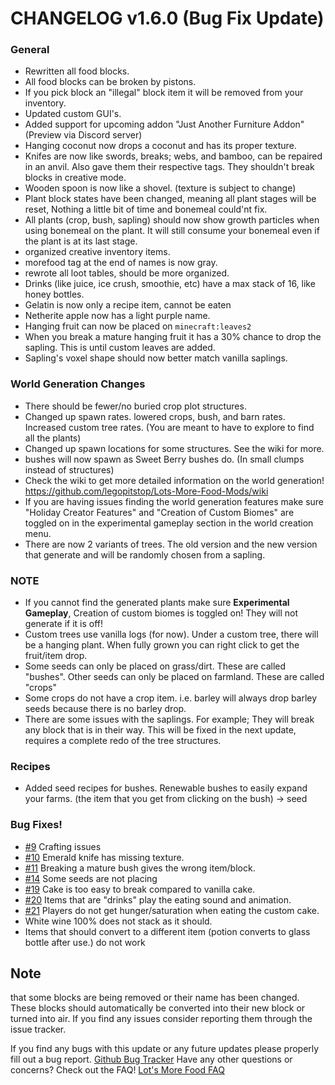 # CHANGELOG v1.6.0 (Bug Fix Update)

### General
- Rewritten all food blocks.
- All food blocks can be broken by pistons.
- If you pick block an "illegal" block item it will be removed from your inventory.
- Updated custom GUI's.
- Added support for upcoming addon "Just Another Furniture Addon" (Preview via Discord server)
- Hanging coconut now drops a coconut and has its proper texture. 
- Knifes are now like swords, breaks; webs, and bamboo, can be repaired in an anvil. Also gave them their respective tags. They shouldn't break blocks in creative mode.
- Wooden spoon is now like a shovel. (texture is subject to change)
- Plant block states have been changed, meaning all plant stages will be reset, Nothing a little bit of time and bonemeal could'nt fix.
- All plants (crop, bush, sapling) should now show growth particles when using bonemeal on the plant. It will still consume your bonemeal even if the plant is at its last stage.
- organized creative inventory items.
- morefood tag at the end of names is now gray.
- rewrote all loot tables, should be more organized.
- Drinks (like juice, ice crush, smoothie, etc) have a max stack of 16, like honey bottles.
- Gelatin is now only a recipe item, cannot be eaten
- Netherite apple now has a light purple name.
- Hanging fruit can now be placed on `minecraft:leaves2`
- When you break a mature hanging fruit it has a 30% chance to drop the sapling. This is until custom leaves are added.
- Sapling's voxel shape should now better match vanilla saplings.

### World Generation Changes
- There should be fewer/no buried crop plot structures.
- Changed up spawn rates. lowered crops, bush, and barn rates. Increased custom tree rates. (You are meant to have to explore to find all the plants)
- Changed up spawn locations for some structures. See the wiki for more.
- bushes will now spawn as Sweet Berry bushes do. (In small clumps instead of structures)
- Check the wiki to get more detailed information on the world generation! https://github.com/legopitstop/Lots-More-Food-Mods/wiki
- If you are having issues finding the world generation features make sure "Holiday Creator Features" and "Creation of Custom Biomes" are toggled on in the experimental gameplay section in the world creation menu.
- There are now 2 variants of trees. The old version and the new version that generate and will be randomly chosen from a sapling.

### NOTE
- If you cannot find the generated plants make sure **Experimental Gameplay**, Creation of custom biomes is toggled on! They will not generate if it is off!
- Custom trees use vanilla logs (for now). Under a custom tree, there will be a hanging plant. When fully grown you can right click to get the fruit/item drop.
- Some seeds can only be placed on grass/dirt. These are called "bushes". Other seeds can only be placed on farmland. These are called "crops"
- Some crops do not have a crop item. i.e. barley will always drop barley seeds because there is no barley drop.
- There are some issues with the saplings. For example; They will break any block that is in their way. This will be fixed in the next update, requires a complete redo of the tree structures.

### Recipes
- Added seed recipes for bushes. Renewable bushes to easily expand your farms. (the item that you get from clicking on the bush) -> seed

### Bug Fixes!
- [#9](https://github.com/legopitstop/Lots-More-Food-Mods/issues/9) Crafting issues
- [#10](https://github.com/legopitstop/Lots-More-Food-Mods/issues/10) Emerald knife has missing texture.
- [#11](https://github.com/legopitstop/Lots-More-Food-Mods/issues/11) Breaking a mature bush gives the wrong item/block.
- [#14](https://github.com/legopitstop/Lots-More-Food-Mods/issues/14) Some seeds are not placing
- [#19](https://github.com/legopitstop/Lots-More-Food-Mods/issues/19) Cake is too easy to break compared to vanilla cake. 
- [#20](https://github.com/legopitstop/Lots-More-Food-Mods/issues/20) Items that are "drinks" play the eating sound and animation. 
- [#21](https://github.com/legopitstop/Lots-More-Food-Mods/issues/21) Players do not get hunger/saturation when eating the custom cake.
- White wine 100% does not stack as it should.
- Items that should convert to a different item (potion converts to glass bottle after use.) do not work

## **Note**
that some blocks are being removed or their name has been changed. These blocks should automatically be converted into their new block or turned into air. If you find any issues consider reporting them through the issue tracker.

If you find any bugs with this update or any future updates please properly fill out a bug report. [Github Bug Tracker](https://github.com/legopitstop/Lots-More-Food-Mods/issues)
Have any other questions or concerns? Check out the FAQ! [Lot's More Food FAQ](https://github.com/legopitstop/Lots-More-Food-Mods/wiki/FAQ)